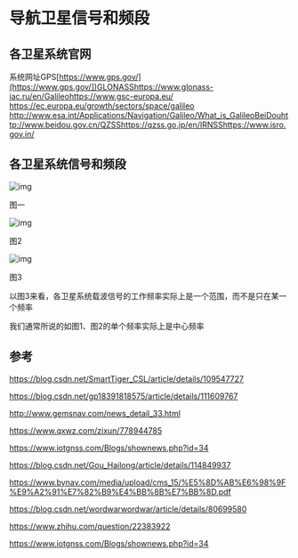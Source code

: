 # 导航卫星信号和频段

## 各卫星系统官网

系统网址GPS[https://www.gps.gov/](https://www.gps.gov/])GLONASShttps://www.glonass-iac.ru/en/Galileohttps://www.gsc-europa.eu/
https://ec.europa.eu/growth/sectors/space/galileo
http://www.esa.int/Applications/Navigation/Galileo/What_is_GalileoBeiDouhttp://www.beidou.gov.cn/QZSShttps://qzss.go.jp/en/IRNSShttps://www.isro.gov.in/

## 各卫星系统信号和频段

![img](https://xiaomi.f.mioffice.cn/space/api/box/stream/download/asynccode/?code=ZmExMDg0OGZhZWNjYzAzNmJiMmRiNTAxMjFlMjljNjZfemhhN0JUSW1qdnhVZkI5ZHl6RXFzN2dWa2tIV2ROMnhfVG9rZW46Ym94azROblhtQVBCRjlFS1N3OFM1WHBPb3dnXzE2NzQ5NjEyMDg6MTY3NDk2NDgwOF9WNA)

图一

![img](https://xiaomi.f.mioffice.cn/space/api/box/stream/download/asynccode/?code=ZTIxZjhkYzliOWQ3NDg3OGIxMTlmNGE2NTA5MGE2OTBfdUVHbU9tQTh4WlZvczFYcjlDbHVJOXJwc242dGd3SlVfVG9rZW46Ym94azRvckVEaVpKbWRqb0RIUmdpR2N4QkpiXzE2NzQ5NjEyMDg6MTY3NDk2NDgwOF9WNA)

图2

![img](https://xiaomi.f.mioffice.cn/space/api/box/stream/download/asynccode/?code=MDE1ZDQ0MmZjNmZkYWI4MDBkMmE2MGZlMjQxYzhjODJfdXZ4N1lpVmZMYlRsSEp1bVlKd2hMVFNyUHpPUXFIeHNfVG9rZW46Ym94azRoTlNQblFSVkgxdDJZaldJdEFjVU1mXzE2NzQ5NjEyMDg6MTY3NDk2NDgwOF9WNA)

图3



以图3来看，各卫星系统载波信号的工作频率实际上是一个范围，而不是只在某一个频率

我们通常所说的如图1、图2的单个频率实际上是中心频率





## 参考

https://blog.csdn.net/SmartTiger_CSL/article/details/109547727

https://blog.csdn.net/gp18391818575/article/details/111609767

http://www.gemsnav.com/news_detail_33.html

https://www.qxwz.com/zixun/778944785

https://www.iotgnss.com/Blogs/shownews.php?id=34

https://blog.csdn.net/Gou_Hailong/article/details/114849937

https://www.bynav.com/media/upload/cms_15/%E5%8D%AB%E6%98%9F%E9%A2%91%E7%82%B9%E4%BB%8B%E7%BB%8D.pdf

https://blog.csdn.net/wordwarwordwar/article/details/80699580

https://www.zhihu.com/question/22383922

https://www.iotgnss.com/Blogs/shownews.php?id=34